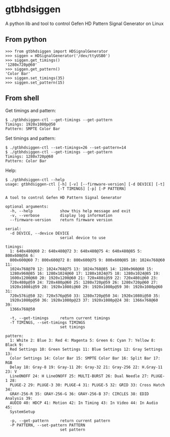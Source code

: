 # gtbhdsiggen
A python lib and tool to control Gefen HD Pattern Signal Generator on Linux

## From python

    >>> from gtbhdsiggen import HDSignalGenerator
    >>> siggen = HDSignalGenerator('/dev/ttyUSB0')
    >>> siggen.get_timings()
    '1280x720p@60'
    >>> siggen.get_pattern()
    'Color Bar'
    >>> siggen.set_timings(35)
    >>> siggen.set_pattern(15)

## From shell

Get timings and pattern:

    $ ./gtbhdsiggen-ctl --get-timings --get-pattern
    Timings: 1920x1080p@50
    Pattern: SMPTE Color Bar

Set timings and pattern:

    $ ./gtbhdsiggen-ctl --set-timings=26 --set-pattern=14
    $ ./gtbhdsiggen-ctl --get-timings --get-pattern
    Timings: 1280x720p@60
    Pattern: Color Bar

Help:

    $ ./gtbhdsiggen-ctl --help
    usage: gtbhdsiggen-ctl [-h] [-v] [--firmware-version] [-d DEVICE] [-t]
                           [-T TIMINGS] [-p] [-P PATTERN]

    A tool to control Gefen HD Pattern Signal Generator

    optional arguments:
      -h, --help            show this help message and exit
      -v, --verbose         display log information
      --firmware-version    return firmware version

    serial:
      -d DEVICE, --device DEVICE
                            serial device to use

    timings:
      1: 640x480@60 2: 640x480@72 3: 640x480@75 4: 640x480@85 5: 800x600@56 6:
      800x600@60 7: 800x600@72 8: 800x600@75 9: 800x600@85 10: 1024x768@60 11:
      1024x768@70 12: 1024x768@75 13: 1024x768@85 14: 1280x960@60 15:
      1280x960@85 16: 1280x1024@60 17: 1280x1024@75 18: 1280x1024@85 19:
      1600x1200@60 20: 1920x1200@60 21: 720x480i@59 22: 720x480i@60 23:
      720x480p@59 24: 720x480p@60 25: 1280x720p@59 26: 1280x720p@60 27:
      1920x1080i@59 28: 1920x1080i@60 29: 1920x1080p@59 30: 1920x1080p@60 31:
      720x576i@50 32: 720x576p@50 33: 1280x720p@50 34: 1920x1080i@50 35:
      1920x1080p@50 36: 1920x1080p@23 37: 1920x1080p@24 38: 1366x768@60 39:
      1366x768@50

      -t, --get-timings     return current timings
      -T TIMINGS, --set-timings TIMINGS
                            set timings

    pattern:
      1: White 2: Blue 3: Red 4: Magenta 5: Green 6: Cyan 7: Yellow 8: Black 9:
      Red Settings 10: Green Settings 11: Blue Settings 12: Gray Settings 13:
      Color Settings 14: Color Bar 15: SMPTE Color Bar 16: Split Bar 17: RGB
      Delay 18: Gray-8 19: Gray-11 20: Gray-32 21: Gray-256 22: H.Gray-11 23: V
      LineONOFF 24: H LineONOFF 25: MULTI-BURST 26: Dual Needle 27: PLUGE-1 28:
      PLUGE-2 29: PLUGE-3 30: PLUGE-4 31: PLUGE-5 32: GRID 33: Cross Hatch 34:
      GRAY-256-R 35: GRAY-256-G 36: GRAY-256-B 37: CIRCLES 38: EDID Analysis 39:
      AUDIO 40: HDCP 41: Motion 42: In Timing 43: In Video 44: In Audio 45:
      SystemSetup

      -p, --get-pattern     return current pattern
      -P PATTERN, --set-pattern PATTERN
                            set pattern
